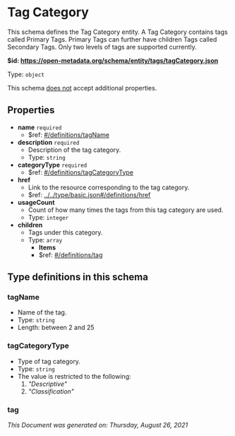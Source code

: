 # Tag Category

This schema defines the Tag Category entity. A Tag Category contains tags called Primary Tags. Primary Tags can further have children Tags called Secondary Tags. Only two levels of tags are supported currently.

<b id="https/open-metadata.org/schema/entity/tags/tagcategory.json">&#36;id: https://open-metadata.org/schema/entity/tags/tagCategory.json</b>

Type: `object`

This schema <u>does not</u> accept additional properties.

## Properties
 - **name** `required`
	 - $ref: [#/definitions/tagName](#tagname)
 - **description** `required`
	 - Description of the tag category.
	 - Type: `string`
 - **categoryType** `required`
	 - $ref: [#/definitions/tagCategoryType](#tagcategorytype)
 - **href**
	 - Link to the resource corresponding to the tag category.
	 - $ref: [../../type/basic.json#/definitions/href](../types/basic.md#href)
 - **usageCount**
	 - Count of how many times the tags from this tag category are used.
	 - Type: `integer`
 - **children**
	 - Tags under this category.
	 - Type: `array`
		 - **Items**
		 - $ref: [#/definitions/tag](#tag)


## Type definitions in this schema
### tagName

 - Name of the tag.
 - Type: `string`
 - Length: between 2 and 25


### tagCategoryType

 - Type of tag category.
 - Type: `string`
 - The value is restricted to the following: 
	 1. _"Descriptive"_
	 2. _"Classification"_


### tag





_This Document was generated on: Thursday, August 26, 2021_